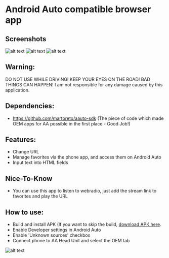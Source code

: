 # Android Auto compatible browser app

## Screenshots

![alt text](https://raw.githubusercontent.com/nerone-github/WebViewAuto/master/images/browser1.png)
![alt text](https://raw.githubusercontent.com/nerone-github/WebViewAuto/master/images/browser2.png)
![alt text](https://raw.githubusercontent.com/nerone-github/WebViewAuto/master/images/browser3.png)

## Warning:

DO NOT USE WHILE DRIVING! KEEP YOUR EYES ON THE ROAD! BAD THINGS CAN HAPPEN!
I am not responsible for any damage caused by this application.

## Dependencies:

- https://github.com/martoreto/aauto-sdk (The piece of code which made OEM apps for AA possible in the first place - Good Job!)

## Features:

- Change URL
- Manage favorites via the phone app, and access them on Android Auto
- Input text into HTML fields

## Nice-To-Know

- You can use this app to listen to webradio, just add the stream link to favorites and play the URL

## How to use:

- Build and install APK (If you want to skip the build, [download APK here](https://github.com/nerone-github/WebViewAuto/raw/master/apk/webviewauto.apk).
- Enable Developer settings in Android Auto
- Enable 'Unknown sources' checkbox
- Connect phone to AA Head Unit and select the OEM tab

![alt text](https://raw.githubusercontent.com/nerone-github/LocalSpeedcam/master/images/devsettings.png)

